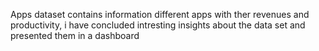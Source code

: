 Apps dataset contains information different apps with ther revenues and productivity, i have concluded intresting insights about the data set and presented them in a dashboard
